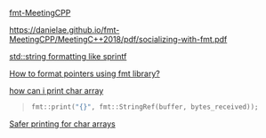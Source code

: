 [fmt-MeetingCPP](https://github.com/DanielaE/fmt-MeetingCPP)

https://danielae.github.io/fmt-MeetingCPP/MeetingC++2018/pdf/socializing-with-fmt.pdf

[std::string formatting like sprintf](https://stackoverflow.com/questions/2342162/stdstring-formatting-like-sprintf)

[How to format pointers using fmt library?](https://stackoverflow.com/questions/56069052/how-to-format-pointers-using-fmt-library)

[how can i print char array](https://github.com/fmtlib/fmt/issues/593)

> ```c++
> fmt::print("{}", fmt::StringRef(buffer, bytes_received));
> ```

[Safer printing for char arrays](https://github.com/fmtlib/fmt/issues/203)
